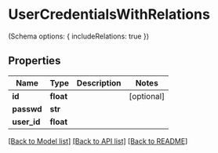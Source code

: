 # UserCredentialsWithRelations

(Schema options: { includeRelations: true })
## Properties
Name | Type | Description | Notes
------------ | ------------- | ------------- | -------------
**id** | **float** |  | [optional] 
**passwd** | **str** |  | 
**user_id** | **float** |  | 

[[Back to Model list]](../README.md#documentation-for-models) [[Back to API list]](../README.md#documentation-for-api-endpoints) [[Back to README]](../README.md)



